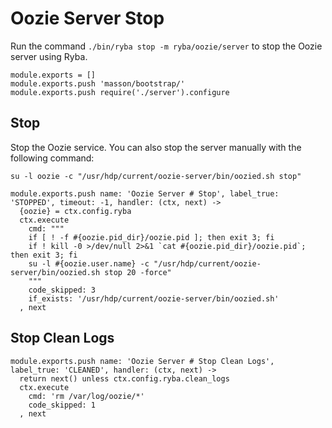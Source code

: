 
# Oozie Server Stop

Run the command `./bin/ryba stop -m ryba/oozie/server` to stop the Oozie
server using Ryba.

    module.exports = []
    module.exports.push 'masson/bootstrap/'
    module.exports.push require('./server').configure

## Stop

Stop the Oozie service. You can also stop the server manually with the
following command:

```
su -l oozie -c "/usr/hdp/current/oozie-server/bin/oozied.sh stop"
```

    module.exports.push name: 'Oozie Server # Stop', label_true: 'STOPPED', timeout: -1, handler: (ctx, next) ->
      {oozie} = ctx.config.ryba
      ctx.execute
        cmd: """
        if [ ! -f #{oozie.pid_dir}/oozie.pid ]; then exit 3; fi
        if ! kill -0 >/dev/null 2>&1 `cat #{oozie.pid_dir}/oozie.pid`; then exit 3; fi
        su -l #{oozie.user.name} -c "/usr/hdp/current/oozie-server/bin/oozied.sh stop 20 -force"
        """
        code_skipped: 3
        if_exists: '/usr/hdp/current/oozie-server/bin/oozied.sh'
      , next

## Stop Clean Logs

    module.exports.push name: 'Oozie Server # Stop Clean Logs', label_true: 'CLEANED', handler: (ctx, next) ->
      return next() unless ctx.config.ryba.clean_logs
      ctx.execute
        cmd: 'rm /var/log/oozie/*'
        code_skipped: 1
      , next
